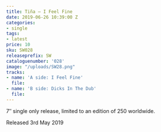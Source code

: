 ```yaml
---
title: Tiña – I Feel Fine
date: 2019-06-26 10:39:00 Z
categories:
- single
tags:
- latest
price: 10
sku: SW028
releaseprefix: SW
cataloguenumber: '028'
image: "/uploads/SW28.png"
tracks:
- name: 'A side: I Feel Fine'
  file: 
- name: 'B side: Dicks In The Dub'
  file: 
---
```


7″ single only release, limited to an edition of 250 worldwide.

Released 3rd May 2019